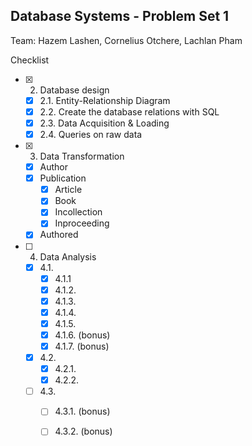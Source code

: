 ## Database Systems - Problem Set 1

Team: Hazem Lashen, Cornelius Otchere, Lachlan Pham

Checklist
- [X] 2. Database design
  - [X] 2.1. Entity-Relationship Diagram
  - [X] 2.2. Create the database relations with SQL
  - [X] 2.3. Data Acquisition & Loading
  - [X] 2.4. Queries on raw data
- [X] 3. Data Transformation
  - [X] Author
  - [X] Publication
    - [X] Article
    - [X] Book
    - [X] Incollection
    - [X] Inproceeding
  - [X] Authored
- [ ] 4. Data Analysis
  - [x] 4.1. 
    - [X] 4.1.1
    - [X] 4.1.2.
    - [X] 4.1.3.
    - [X] 4.1.4.
    - [X] 4.1.5.
    - [X] 4.1.6. (bonus)
    - [X] 4.1.7. (bonus)
  - [X] 4.2.
    - [X] 4.2.1.
    - [x] 4.2.2.
  - [ ] 4.3.
    - [ ] 4.3.1. (bonus)
    - [ ] 4.3.2. (bonus)
  

